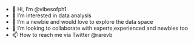 - 👋 Hi, I’m @vibesofph1
- 👀 I’m interested in data analysis 
- 🌱 I’m a newbie and would love to explore the data space
- 💞️ I’m looking to collaborate with experts,experienced and newbies too
- 📫 How to reach me via Twitter @rarevb

<!---
vibesofph1/vibesofph1 is a ✨ special ✨ repository because its `README.md` (this file) appears on your GitHub profile.
You can click the Preview link to take a look at your changes.
--->
